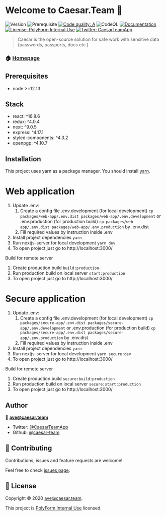 # Welcome to Caesar.Team 👋

![Version](https://img.shields.io/badge/version-1.4.1-blue.svg?cacheSeconds=2592000)
![Prerequisite](https://img.shields.io/badge/node-%3E%3D12.13-blue.svg)
[![Code quality: A](https://img.shields.io/lgtm/grade/javascript/github/caesar-team/caesar-web-client?label=Code%20quality&logo=lgtm)](https://lgtm.com/projects/g/caesar-team/caesar-web-client/context:javascript)
![CodeQL](https://github.com/caesar-team/caesar-web-client/workflows/CodeQL/badge.svg)
[![Documentation](https://img.shields.io/badge/documentation-yes-green.svg)](https://docs.caesar.team)
[![License: PolyForm Internal Use](https://img.shields.io/badge/license-Polyform%20Internal%20Use-yellow)](https://polyformproject.org/licenses/internal-use/1.0.0/)
[![Twitter: CaesarTeamApp](https://img.shields.io/twitter/follow/CaesarTeamApp.svg?style=social)](https://twitter.com/CaesarTeamApp)

> Caesar is the open-source solution for safe work with sensitive data (passwords, passports, docs etc )

### 🏠 [Homepage](https://caesar.team)

## Prerequisites

- node >=12.13

## Stack

- react: ^16.8.6
- redux: ^4.0.4
- next: ^9.0.5
- express: ^4.17.1
- styled-components: ^4.3.2
- openpgp: ^4.10.7

## Installation

This project uses yarn as a package manager. You should install [yarn](https://yarnpkg.com/en/docs/install).

# Web application

1. Update .env:
   1. Create a config file .env.development (for local development)
      `cp packages/web-app/.env.dist packages/web-app/.env.development`
      or .env.production (for production build)
      `cp packages/web-app/.env.dist packages/web-app/.env.production`
      by .env.dist
   2. Fill required values by instruction inside .env
2. Install project dependencies
   `yarn`
3. Run nextjs-server for local development
   `yarn dev`
4. To open project just go to http://localhost:3000/

Build for remote server

1. Create production build
   `build:production`
2. Run production build on local server
   `start:production`
3. To open project just go to http://localhost:3000/

# Secure application

1. Update .env:
   1. Create a config file .env.development (for local development)
      `cp packages/secure-app/.env.dist packages/secure-app/.env.development`
      or .env.production (for production build)
      `cp packages/secure-app/.env.dist packages/secure-app/.env.production`
      by .env.dist
   2. Fill required values by instruction inside .env
2. Install project dependencies
   `yarn`
3. Run nextjs-server for local development
   `yarn secure:dev`
4. To open project just go to http://localhost:3000/

Build for remote server

1. Create production build
   `secure:build:production`
2. Run production build on local server
   `secure:start:production`
3. To open project just go to http://localhost:3000/

## Author

👤 **ave@caesar.team**

- Twitter: [@CaesarTeamApp](https://twitter.com/CaesarTeamApp)
- Github: [@caesar-team](https://github.com/caesar-team)

## 🤝 Contributing

Contributions, issues and feature requests are welcome!

Feel free to check [issues page](https://github.com/caesar-team/caesar.team/issues).

## 📝 License

Copyright © 2020 [ave@caesar.team](https://github.com/caesar-team).

This project is [PolyForm Internal Use](https://polyformproject.org/licenses/internal-use/1.0.0/) licensed.
